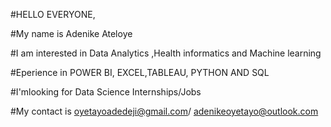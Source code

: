 #HELLO EVERYONE,

#My name is Adenike Ateloye

#I am interested in Data Analytics ,Health informatics and Machine learning

#Eperience in POWER BI, EXCEL,TABLEAU, PYTHON AND SQL

#I'mlooking for Data Science Internships/Jobs

#My contact is oyetayoadedeji@gmail.com/ adenikeoyetayo@outlook.com
